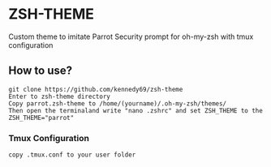 # ZSH-THEME
Custom theme to imitate Parrot Security prompt for oh-my-zsh with tmux configuration

## How to use?
```
git clone https://github.com/kennedy69/zsh-theme
Enter to zsh-theme directory
Copy parrot.zsh-theme to /home/(yourname)/.oh-my-zsh/themes/
Then open the terminaland write "nano .zshrc" and set ZSH_THEME to the ZSH_THEME="parrot"
```

### Tmux Configuration
```
copy .tmux.conf to your user folder
